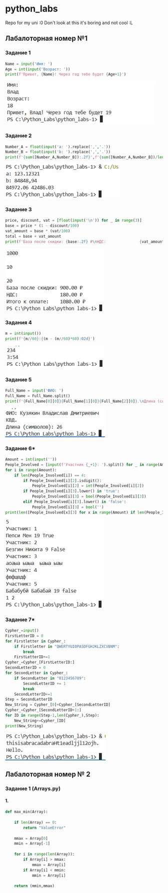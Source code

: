 # python_labs
Repo for my uni :0
Don't look at this it's boring and not cool :L

## Лабалоторная номер №1

### Задание 1
```python 
Name = input('Имя: ')
Age = int(input('Возраст: '))
print(f'Привет, {Name}! Через год тебе будет {Age+1}')
```
![Картинка 1](./images/lab01/Task_1.png)
### Задание 2
```python 
Number_A = float(input('a: ').replace(',','.'))
Number_B = float(input('b: ').replace(',','.'))
print(f'{sum([Number_A,Number_B]):.2f}',f'{sum([Number_A,Number_B])/len([Number_A,Number_B]):.2f}')
```
![Картинка 2](./images/lab01/Task_2.png)
### Задание 3
```python
price, discount, vat = [float(input('\n')) for _ in range(3)]
base = price * (1 - discount/100)
vat_amount = base * (vat/100)
total = base + vat_amount
print(f'База после скидки: {base:.2f} ₽\nНДС:               {vat_amount:.2f} ₽\nИтого к оплате:    {total:.2f} ₽')
```
![Картинка 3](./images/lab01/Task_3.png)
### Задания 4
```python
m = int(input())
print(f'{m//60}:{(m - (m//60)*60):02d}')
```
![Картинка 4](./images/lab01/Task_4.png)
### Задание 5
```python
Full_Name = input('ФИО: ')
Full_Name = Full_Name.split()
print(f'{Full_Name[0][0]}{Full_Name[1][0]}{Full_Name[2][0]}.\nДлина (символов): {sum([len(x) for x in Full_Name])+2}')
```
![Картинка 5](./images/lab01/Task_5.png)
### Задание 6*
```python
Amount = int(input(''))
People_Involved = [input(f'Участник {_+1}: ').split() for _ in range(Amount)]
for i in range(Amount):
    if len(People_Involved[i]) == 4:
        if People_Involved[i][2].isdigit(): 
            People_Involved[i][2] = int(People_Involved[i][2])
        if People_Involved[i][3].lower() in 'true':
            People_Involved[i][3] = bool(People_Involved[i][3])
        elif People_Involved[i][3].lower() in 'false': 
            People_Involved[i][3] = bool('')
print(len([People_Involved[x][3] for x in range(Amount) if len(People_Involved[x]) == 4 if People_Involved[x][3] == 1]),len([People_Involved[x][3] for x in range(Amount) if len(People_Involved[x]) == 4 if People_Involved[x][3]==False]))
```
![Картинка 6](./images/lab01/Task_6.png)
### Задание 7* 
```python
Cypher_=input()
FirstLetterID = 0
for Firstletter in Cypher_:
    if Firstletter in "QWERTYUIOPASDFGHJKLZXCVBNM":
        break
    FirstLetterID+=1
Cypher_=Cypher_[FirstLetterID:]
SecondLetterID = 0 
for SecondLetter in Cypher_:
    if SecondLetter in "0123456789":
        SecondLetterID += 1
        break
    SecondLetterID+=1
Step = SecondLetterID
New_String = Cypher_[0]+Cypher_[SecondLetterID]
Cypher_=Cypher_[SecondLetterID+1:]
for ID in range(Step-1,len(Cypher_),Step):
    New_String+=Cypher_[ID]
print(New_String)
```
![Картинка 7](./images/lab01/Task_7.png)
## Лабалоторная номер № 2

### Задание 1 (Arrays.py)
#### 1. 
```python
def max_min(Array):

    if len(Array) == 0:
        return "ValueError"
    
    mmax = Array[0]
    mmin = Array[-1]

    for i in range(len(Array)):
        if Array[i] > mmax:
            mmax = Array[i]
        if Array[i] < mmin:
            mmin = Array[i]

    return (mmin,mmax)
```
